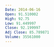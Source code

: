```yaml
---
Date: 2014-06-16
Open: 91.510002
High: 92.75
Low: 91.449997
Close: 92.199997
Adj Close: 85.789871
Volume: 35561000
---
```

